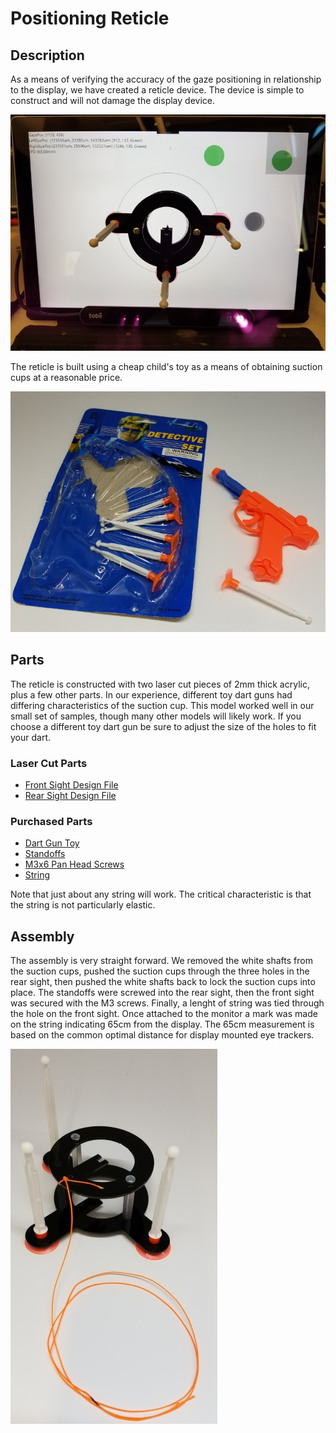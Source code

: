 # Positioning Reticle

## Description
As a means of verifying the accuracy of the gaze positioning in relationship to the display, we have created a reticle device. The device is simple to construct and will not damage the display device.

![Positioning reticle mounted on display](ReticleMounted.jpg)

The reticle is built using a cheap child's toy as a means of obtaining suction cups at a reasonable price.

![Dart Gun Toy](DartGunToy.jpg)

## Parts
The reticle is constructed with two laser cut pieces of 2mm thick acrylic, plus a few other parts. In our experience, different toy dart guns had differing characteristics of the suction cup. This model worked well in our small set of samples, though many other models will likely work. If you choose a different toy dart gun be sure to adjust the size of the holes to fit your dart.

### Laser Cut Parts
- [Front Sight Design File](FrontSight.dxf)
- [Rear Sight Design File](RearSight.dxf)
### Purchased Parts
- [Dart Gun Toy](https://www.amazon.com/gp/product/B0090NOI92)
- [Standoffs](https://www.mcmaster.com/#93655a362)
- [M3x6 Pan Head Screws](https://www.mcmaster.com/#92005A116) 
- [String](https://www.amazon.com/C-LON-Chocolate-5mm-Yard-Spool/dp/B018USPVFC)

Note that just about any string will work. The critical characteristic is that the string is not particularly elastic.

## Assembly

The assembly is very straight forward. We removed the white shafts from the suction cups, pushed the suction cups through the three holes in the rear sight, then pushed the white shafts back to lock the suction cups into place. The standoffs were screwed into the rear sight, then the front sight was secured with the M3 screws. Finally, a lenght of string was tied through the hole on the front sight. Once attached to the monitor a mark was made on the string indicating 65cm from the display. The 65cm measurement is based on the common optimal distance for display mounted eye trackers.

![Reticle Assembly](Reticle.jpg)
